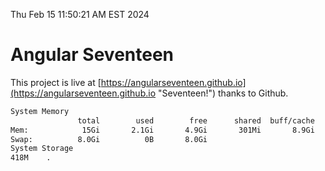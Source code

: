 Thu Feb 15 11:50:21 AM EST 2024

# Angular Seventeen


This project is live at [https://angularseventeen.github.io](https://angularseventeen.github.io "Seventeen!") thanks to Github.

```bash
System Memory
               total        used        free      shared  buff/cache   available
Mem:            15Gi       2.1Gi       4.9Gi       301Mi       8.9Gi        13Gi
Swap:          8.0Gi          0B       8.0Gi
System Storage
418M	.
```
```bash
